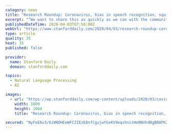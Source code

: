 ```yaml
---
category: news
title: "Research Roundup: Coronavirus, bias in speech recognition, squid communication"
excerpt: "“We want to share this as quickly as we can with the community in order to help people,” Linos told SCOPE. Speech recognition more accurate for whites than African Americans Five leading automated speech-recognition software systems made twice as many ..."
publishedDateTime: 2020-04-03T07:58:00Z
webUrl: "https://www.stanforddaily.com/2020/04/03/research-roundup-coronavirus-bias-in-speech-recognition-squid-communication/"
type: article
quality: 35
heat: 35
published: false

provider:
  name: Stanford Daily
  domain: stanforddaily.com

topics:
  - Natural Language Processing
  - AI

images:
  - url: "https://wp.stanforddaily.com/wp-content/uploads/2020/03/covid.jpg"
    width: 1600
    height: 1064
    title: "Research Roundup: Coronavirus, bias in speech recognition, squid communication"

secured: "NyFoE6u3/6iWNOHEeWFCZIEzE8nfCgujwYGxKV9eqshnitHeNNVhdBgBB8PK2gkdm0tZCYVUSixSHPZy9/vQni5RFQPuop6we5mBB1nj6X7mz1pz/Xq22XphFXkfQdWTJDEoCtJN9b6xn9mcYV5eazsOCIbLKF45g0s1Oi/Z6B5KeMFs/uhcereZh8UXaM4mr5QQ5EZaOdKN0U6o8sIQfGmksChCCdznfWttyf7sCXHrYgm8GGtQrkMcIiBbK5y5fnJWOsMKz6Mtf09lVYHXz/fI8PQZr654L+RL9sJGH2/vNom5bn/O15H3xU7KQTJCPWDd0RmPA0OltwPfCxdrjNXQIU4bsIvgrAgxLsCjr6NR29RHkTdsXZvqkvJw8MeCvodkRvVp1W4meqLI4VX/FNuiW3JjGqH7/EKXu9GClHGyR4WraPV1SapTbULAI1BzAsj2SSY04aPx5IU0MNApeT0Dt2o5xmnHdu/icqXmjlI=;REAbuh/1AGJPi+Q/NyB/kg=="
---
```


